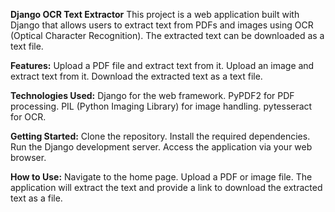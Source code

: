 **Django OCR Text Extractor**
This project is a web application built with Django that allows users to extract text from PDFs and images using OCR (Optical Character Recognition). The extracted text can be downloaded as a text file.

**Features:**
Upload a PDF file and extract text from it.
Upload an image and extract text from it.
Download the extracted text as a text file.

**Technologies Used:**
Django for the web framework.
PyPDF2 for PDF processing.
PIL (Python Imaging Library) for image handling.
pytesseract for OCR.

**Getting Started:**
Clone the repository.
Install the required dependencies.
Run the Django development server.
Access the application via your web browser.

**How to Use:**
Navigate to the home page.
Upload a PDF or image file.
The application will extract the text and provide a link to download the extracted text as a file.

